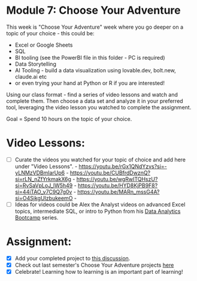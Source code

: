 # Module 7: Choose Your Adventure 

This week is "Choose Your Adventure" week where you go deeper on a topic of your choice - this could be:

* Excel or Google Sheets
* SQL
* BI tooling (see the PowerBI file in this folder - PC is required)
* Data Storytelling
* AI Tooling - build a data visualization using lovable.dev, bolt.new, claude.ai etc
* or even trying your hand at Python or R if you are interested! 

Using our class format  - find a series of video lessons and watch and complete them. Then choose a data set and analyze it in your preferred tool, leveraging the video lesson you watched to complete the assignment. 

Goal = Spend 10 hours on the topic of your choice. 

# Video Lessons: 

- [ ] Curate the videos you watched for your topic of choice and add here under "Video Lessons".
      - https://youtu.be/rGx1QNdYzvs?si=-yLNMzVDBmlarUp6
      - https://youtu.be/CUBfrdDwznQ?si=rLN_nZfYrkmakX6g
      - https://youtu.be/wgRwITQHszU?si=RvSaVpLoJ_lW5h49
      - https://youtu.be/HYD8KjPB9F8?si=44iTAO_v7C9Q7g0v
      - https://youtu.be/MARn_mssG4A?si=O4SjkgUIzbukeemO
      - 
- [ ] Ideas for videos could be Alex the Analyst videos on advanced Excel topics, intermediate SQL, or intro to Python from his [Data Analytics Bootcamp](https://www.youtube.com/watch?v=PSNXoAs2FtQ) series.

# Assignment: 

- [x] Add your completed project to [this discussion](https://github.com/Tech-Moms/data_ai_fall_2025/discussions/64).
- [x] Check out last semester's Choose Your Adventure projects [here](https://github.com/Tech-Moms/data-analytics-winter-2025/discussions/197)
- [x] Celebrate! Learning how to learning is an important part of learning! 
